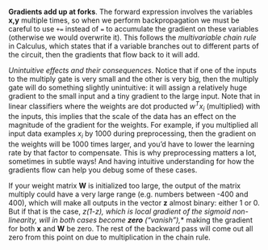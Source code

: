 **Gradients add up at forks**. The forward expression involves the variables  **x,y**  multiple times, so when we perform backpropagation we must be careful to use  `+=`  instead of  `=`  to accumulate the gradient on these variables (otherwise we would overwrite it). This follows the  _multivariable chain rule_  in Calculus, which states that if a variable branches out to different parts of the circuit, then the gradients that flow back to it will add.

_Unintuitive effects and their consequences_. Notice that if one of the inputs to the multiply gate is very small and the other is very big, then the multiply gate will do something slightly unintuitive: it will assign a relatively huge gradient to the small input and a tiny gradient to the large input. Note that in linear classifiers where the weights are dot producted $w^Tx_i$ (multiplied) with the inputs, this implies that the scale of the data has an effect on the magnitude of the gradient for the weights. For example, if you multiplied all input data examples $x_i$ by 1000 during preprocessing, then the gradient on the weights will be 1000 times larger, and you’d have to lower the learning rate by that factor to compensate. This is why preprocessing matters a lot, sometimes in subtle ways! And having intuitive understanding for how the gradients flow can help you debug some of these cases.

If your weight matrix **W** is initialized too large, the output of the matrix multiply could have a very large range (e.g. numbers between -400 and 400), which will make all outputs in the vector **z** almost binary: either 1 or 0. But if that is the case, **z*(1-z)**, which is local gradient of the sigmoid non-linearity, will in both cases become **zero** (“vanish”)**,** making the gradient for both **x** and **W** be zero. The rest of the backward pass will come out all zero from this point on due to multiplication in the chain rule.


<!--stackedit_data:
eyJoaXN0b3J5IjpbLTExNzA3NzYzNDcsMTAwMDExMjc3N119
-->